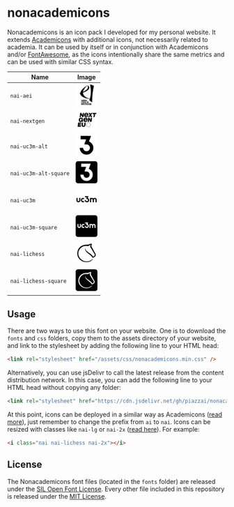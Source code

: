 # nonacademicons

Nonacademicons is an icon pack I developed for my personal website. It extends [Academicons](http://jpswalsh.github.io/academicons) with additional icons, not necessarily related to academia. It can be used by itself or in conjunction with Academicons and/or [FontAwesome](https://github.com/FortAwesome/Font-Awesome), as the icons intentionally share the same metrics and can be used with similar CSS syntax.

| Name                  | Image                                            |
| --------------------- | ------------------------------------------------ |
| `nai-aei`             | <img src="png/aei.png" width="50" />             |
| `nai-nextgen`         | <img src="png/nextgen.png" width="50" />         |
| `nai-uc3m-alt`        | <img src="png/uc3m-alt.png" width="50" />        |
| `nai-uc3m-alt-square` | <img src="png/uc3m-alt-square.png" width="50" /> |
| `nai-uc3m`            | <img src="png/uc3m.png" width="50" />            |
| `nai-uc3m-square`     | <img src="png/uc3m-square.png" width="50" />     |
| `nai-lichess`         | <img src="png/lichess.png" width="50" />         |
| `nai-lichess-square`  | <img src="png/lichess-square.png" width="50" />  |

## Usage

There are two ways to use this font on your website. One is to download the `fonts` and `css` folders, copy them to the assets directory of your website, and link to the stylesheet by adding the following line to your HTML head:

```html
<link rel="stylesheet" href="/assets/css/nonacademicons.min.css" />
```

Alternatively, you can use jsDelivr to call the latest release from the content distribution network. In this case, you can add the following line to your HTML head without copying any folder:

```html
<link rel="stylesheet" href="https://cdn.jsdelivr.net/gh/piazzai/nonacademicons@v1.1.0/css/nonacademicons.min.css" />
```

At this point, icons can be deployed in a similar way as Academicons ([read more](https://jpswalsh.github.io/academicons/)), just remember to change the prefix from `ai` to `nai`. Icons can be resized with classes like `nai-lg` or `nai-2x` ([read here](https://fontawesome.com/how-to-use/on-the-web/styling/sizing-icons)). For example:

```html
<i class="nai nai-lichess nai-2x"></i>
```

## License

The Nonacademicons font files (located in the `fonts` folder) are released under the [SIL Open Font License](https://scripts.sil.org/ofl). Every other file included in this repository is released under the [MIT License](https://mit-license.org/).
